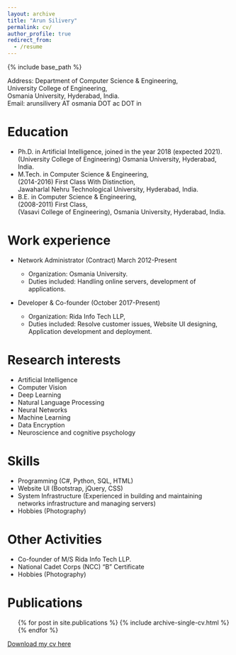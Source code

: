 ```yaml
---
layout: archive
title: "Arun Silivery"
permalink: cv/
author_profile: true
redirect_from:
  - /resume
---
```


{% include base_path %}

Address: Department of Computer Science & Engineering,<br/>
University College of Engineering, <br/>
Osmania University, Hyderabad, India.<br/>
Email: arunsilivery AT osmania DOT ac DOT in


Education
======
* Ph.D. in Artificial Intelligence, joined in the year 2018 (expected 2021).<br/>
  (University College of Engineering) Osmania University, Hyderabad, India.
* M.Tech. in Computer Science & Engineering, <br/>
  (2014-2016) First Class With Distinction,<br/> 
  Jawaharlal Nehru Technological University, Hyderabad, India.
* B.E. in Computer Science & Engineering, <br/>
  (2008-2011) First Class,<br/>
  (Vasavi College of Engineering), Osmania University, Hyderabad, India.  

Work experience
======
* Network Administrator (Contract) March 2012-Present
  * Organization: Osmania University.
  * Duties included: Handling online servers, development of applications.
  
* Developer & Co-founder (October 2017-Present) 
  * Organization: Rida Info Tech LLP,
  * Duties included: Resolve customer issues, Website UI designing, Application development and deployment.

Research interests
======
  * Artificial Intelligence
  * Computer Vision
  * Deep Learning 
  * Natural Language Processing
  * Neural Networks
  * Machine Learning
  * Data Encryption
  * Neuroscience and cognitive psychology
  
Skills
======
  * Programming (C#, Python, SQL, HTML)
  * Website UI (Bootstrap, jQuery, CSS)
  * System Infrastructure (Experienced in building and maintaining networks infrastructure and managing servers)
  * Hobbies (Photography)  
  
Other Activities 
======
*	Co-founder of M/S Rida Info Tech LLP.
*	National Cadet Corps (NCC) “B” Certificate
*	Hobbies (Photography)

Publications
======
  <ul>{% for post in site.publications %}
    {% include archive-single-cv.html %}
  {% endfor %}</ul>
  



[Download my cv here](https://iarunsilivery.github.io/arunsilivery.github.io/files/ArunResume.pdf)


